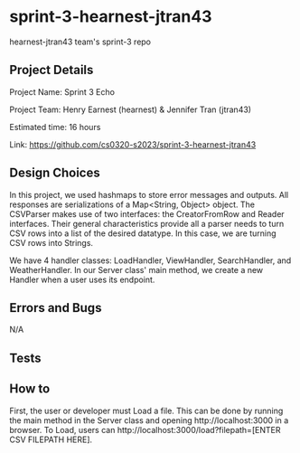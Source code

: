 # sprint-3-hearnest-jtran43
hearnest-jtran43 team's sprint-3 repo
## Project Details
Project Name: Sprint 3 Echo

Project Team: Henry Earnest (hearnest) & Jennifer Tran (jtran43)

Estimated time: 16 hours

Link: https://github.com/cs0320-s2023/sprint-3-hearnest-jtran43

## Design Choices

In this project, we used hashmaps to store error messages and outputs. All responses are serializations of a Map<String, Object> object. 
The CSVParser makes use of two interfaces: the CreatorFromRow and Reader interfaces. Their general characteristics provide all a parser 
needs to turn CSV rows into a list of the desired datatype. In this case, we are turning CSV rows into Strings.

We have 4 handler classes: LoadHandler, ViewHandler, SearchHandler, and WeatherHandler. In our Server class' main method, we create 
a new Handler when a user uses its endpoint. 

## Errors and Bugs 
N/A

## Tests


## How to

First, the user or developer must Load a file. This can be done by running the main method in the Server class and opening http://localhost:3000 in 
a browser. To Load, users can http://localhost:3000/load?filepath=[ENTER CSV FILEPATH HERE]. 





